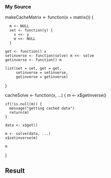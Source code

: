 ### My Source


<!-- -->

  makeCacheMatrix <- function(x = matrix()) {
  
      m <- NULL
      set <- function(y) {
        x <<- y
        m <<- NULL
      }
    
    get <- function() x
    setinverse <- function(solve) m <<- solve
    getinverse <- function() m
  
    list(set = set, get = get,
         setinverse = setinverse,
         getinverse = getinverse)
  }
    
  cacheSolve <- function(x, ...) {
    m <- x$getinverse()
    
    if(!is.null(m)) {
      message("getting cached data")
      return(m)
    }
    
    data <- x$get()
    
    m <- solve(data, ...)
    x$setinverse(m)
    
    m
  }

## Result

